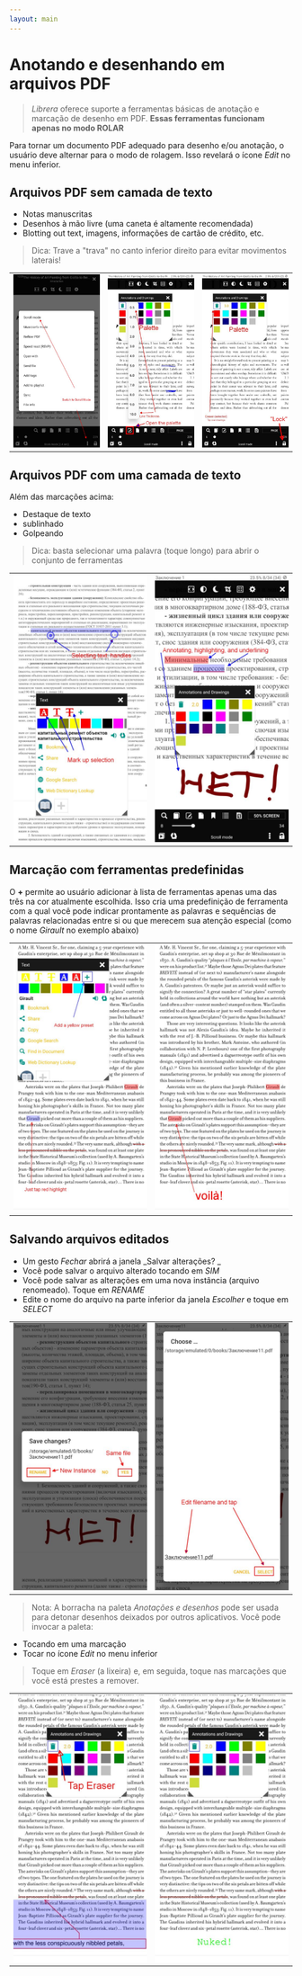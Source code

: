 ```yaml
---
layout: main
---
```


# Anotando e desenhando em arquivos PDF

> _Librera_ oferece suporte a ferramentas básicas de anotação e marcação de desenho em PDF. **Essas ferramentas funcionam apenas no modo ROLAR**

Para tornar um documento PDF adequado para desenho e/ou anotação, o usuário deve alternar para o modo de rolagem.
Isso revelará o ícone _Edit_ no menu inferior.

## Arquivos PDF sem camada de texto
- Notas manuscritas
- Desenhos à mão livre (uma caneta é altamente recomendada)
- Blotting out text, imagens, informações de cartão de crédito, etc.
> Dica: Trave a &quot;trava&quot; no canto inferior direito para evitar movimentos laterais!

||||
|-|-|-|
|![](1.jpg)|![](2.jpg)|![](3.jpg)|

## Arquivos PDF com uma camada de texto
Além das marcações acima:
- Destaque de texto
- sublinhado
- Golpeando
> Dica: basta selecionar uma palavra (toque longo) para abrir o conjunto de ferramentas

|||
|-|-|
|![](4.jpg)|![](5.jpg)|

## Marcação com ferramentas predefinidas
O **+** permite ao usuário adicionar à lista de ferramentas apenas uma das três na cor atualmente escolhida.
Isso cria uma predefinição de ferramenta com a qual você pode indicar prontamente as palavras e sequências de palavras relacionadas entre si ou que merecem sua atenção especial (como o nome _Girault_ no exemplo abaixo)

|||
|-|-|
|![](8.jpg)|![](9.jpg)|

## Salvando arquivos editados
* Um gesto _Fechar_ abrirá a janela _Salvar alterações? _
* Você pode salvar o arquivo alterado tocando em _SIM_
* Você pode salvar as alterações em uma nova instância (arquivo renomeado). Toque em _RENAME_
* Edite o nome do arquivo na parte inferior da janela _Escolher_ e toque em _SELECT_

|||
|-|-|
|![](6.jpg)|![](7.jpg)|
> Nota: A borracha na paleta _Anotações e desenhos_ pode ser usada para detonar desenhos deixados por outros aplicativos.
> Você pode invocar a paleta:
- Tocando em uma marcação
- Tocar no ícone _Edit_ no menu inferior
> Toque em _Eraser_ (a lixeira) e, em seguida, toque nas marcações que você está prestes a remover.

|||
|-|-|
|![](10.jpg)|![](11.jpg)|
